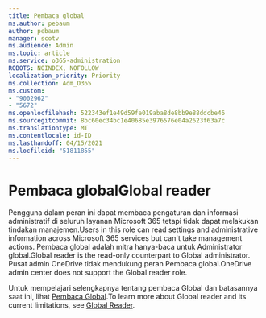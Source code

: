 ```yaml
---
title: Pembaca global
ms.author: pebaum
author: pebaum
manager: scotv
ms.audience: Admin
ms.topic: article
ms.service: o365-administration
ROBOTS: NOINDEX, NOFOLLOW
localization_priority: Priority
ms.collection: Adm_O365
ms.custom:
- "9002962"
- "5672"
ms.openlocfilehash: 522343ef1e49d59fe019aba8de8bb9e88ddcbe46
ms.sourcegitcommit: 8bc60ec34bc1e40685e3976576e04a2623f63a7c
ms.translationtype: MT
ms.contentlocale: id-ID
ms.lasthandoff: 04/15/2021
ms.locfileid: "51811855"
---
```

# <a name="global-reader"></a><span data-ttu-id="e9bf8-102">Pembaca global</span><span class="sxs-lookup"><span data-stu-id="e9bf8-102">Global reader</span></span>

<span data-ttu-id="e9bf8-103">Pengguna dalam peran ini dapat membaca pengaturan dan informasi administratif di seluruh layanan Microsoft 365 tetapi tidak dapat melakukan tindakan manajemen.</span><span class="sxs-lookup"><span data-stu-id="e9bf8-103">Users in this role can read settings and administrative information across Microsoft 365 services but can't take management actions.</span></span> <span data-ttu-id="e9bf8-104">Pembaca global adalah mitra hanya-baca untuk Administrator global.</span><span class="sxs-lookup"><span data-stu-id="e9bf8-104">Global reader is the read-only counterpart to Global administrator.</span></span>
<span data-ttu-id="e9bf8-105">Pusat admin OneDrive tidak mendukung peran Pembaca global.</span><span class="sxs-lookup"><span data-stu-id="e9bf8-105">OneDrive admin center does not support the Global reader role.</span></span>

<span data-ttu-id="e9bf8-106">Untuk mempelajari selengkapnya tentang pembaca Global dan batasannya saat ini, lihat [Pembaca Global](https://docs.microsoft.com/azure/active-directory/users-groups-roles/directory-assign-admin-roles#global-reader).</span><span class="sxs-lookup"><span data-stu-id="e9bf8-106">To learn more about Global reader and its current limitations, see [Global Reader](https://docs.microsoft.com/azure/active-directory/users-groups-roles/directory-assign-admin-roles#global-reader).</span></span>
